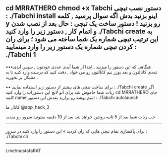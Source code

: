 
cd MRRATHERO
chmod +x Tabchi
دستور نصب تبچی :
./Tabchi install
 اینو بزنید بدش اگه سوال پرسید , کلمه y رو بزنید !
دستور ساخت یک تبچی :
حال بعد از نصب شدن و اتمام کار , دستور زیر را وارد کنید
./Tabchi create
به این ترتیب تبچی شماره یک شما ساخته می شود ؛ برای ران کردن تبچی شماره یک دستور زیر را وارد مینمایید :
 ./Tabchi 1
 -------------------------
 •••هنگاهی که این دستور را میزنید , ابتدا از شما آیدی عددی خودتون , سپس آیدی عددی کانالتون و بعد یوزر نیم کانالتون رو می خواد , دقت کنید که درست وارد کنید تا به مشکل بر نخورید .

•• برای ساخت تبچی های بیشتر از دستور زیر استفاده نمایید :
./Tabchi create
اگر ربات شما خاموش شد برای اتو لانچ این دستورات را وارد کنید
cd MRRATHERO
جای کلمه name اسم پوشه رو بزارید
بعدش این دستور :
./Tabchi autolaunch

کانال ما @app_hack_3

خب ربات شما بعد از 5 ثانیه روشن خواهد شد بعد از 10 دقیقه میتونید سرور رو ببندید
*******************************************
برای پاکسازی تمام تبچی هایی که ران کردید » این دستور را وارد کنید در سرور :
./Tabchi clr
*****************************************************************
 
t.me/mostafaRAT
